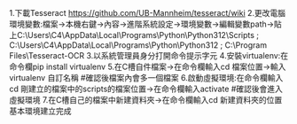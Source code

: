 1.下載Tesseract https://github.com/UB-Mannheim/tesseract/wiki
2.更改電腦環境變數:檔案->本機右鍵->內容->進階系統設定->環境變數->編輯變數path->貼上C:\Users\C4\AppData\Local\Programs\Python\Python312\Scripts ; C:\Users\C4\AppData\Local\Programs\Python\Python312 ; C:\Program Files\Tesseract-OCR
3.以系統管理員身分打開命令提示字元
4.安裝virtualenv:在命令欄pip install virtualenv
5.在C槽自件檔案->在命令欄輸入cd 檔案位置->輸入virtualenv 自訂名稱 #確認後檔案內會多一個檔案
6.啟動虛擬環境:在命令欄輸入 cd 剛建立的檔案中的scripts的檔案位置->在命令欄輸入activate #確認後會進入虛擬環境
7.在C槽自己的檔案中新建資料夾->在命令欄輸入cd 新建資料夾的位置
基本環境建立完成
